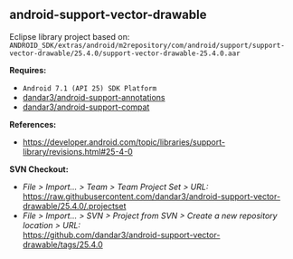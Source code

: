 ## android-support-vector-drawable

Eclipse library project based on:<br/>
`ANDROID_SDK/extras/android/m2repository/com/android/support/support-vector-drawable/25.4.0/support-vector-drawable-25.4.0.aar`

**Requires:**
- `Android 7.1 (API 25) SDK Platform`
- [dandar3/android-support-annotations](https://github.com/dandar3/android-support-annotations/tree/25.4.0)
- [dandar3/android-support-compat](https://github.com/dandar3/android-support-compat/tree/25.4.0)

**References:**
- https://developer.android.com/topic/libraries/support-library/revisions.html#25-4-0

**SVN Checkout:**
- _File > Import... > Team > Team Project Set > URL:_<br/>
  https://raw.githubusercontent.com/dandar3/android-support-vector-drawable/25.4.0/.projectset
- _File > Import... > SVN > Project from SVN > Create a new repository location > URL:_<br/> 
  https://github.com/dandar3/android-support-vector-drawable/tags/25.4.0